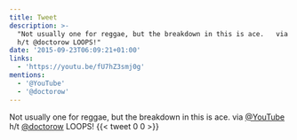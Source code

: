 ```yaml
---
title: Tweet
description: >-
  "Not usually one for reggae, but the breakdown in this is ace.   via @YouTube
  h/t @doctorow LOOPS!"
date: '2015-09-23T06:09:21+01:00'
links:
  - 'https://youtu.be/fU7hZ3smj0g'
mentions:
  - '@YouTube'
  - '@doctorow'
---
```

Not usually one for reggae, but the breakdown in this is ace.   via [@YouTube](https://twitter.com/@YouTube) h/t [@doctorow](https://twitter.com/@doctorow) LOOPS!
      {{< tweet 0 0 >}}
    
